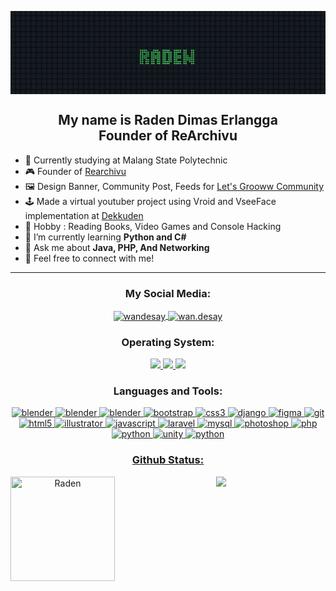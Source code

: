 <svg fill="none" viewBox="0 0 837 221" width="837" xmlns="http://www.w3.org/2000/svg"><foreignObject width="837px" height="100%"><style xmlns="http://www.w3.org/1999/xhtml">
              .container {
                width: 837px;
                height: 221px;
                position: relative;
              }
              .bg {
                position: absolute;
                top: 0;
                left: 0;
                display: flex;
                flex-direction: column;
                gap: 3px;
                background: #0d1117;
              }
              .bg .line {
                display: flex;
                gap: 3px;
              }
              .bg span {
                width: 11px;
                height: 11px;
                background: #161b22;
                border-radius: 2px;
              }
              .char-container {
                display: flex;
                flex-direction: column;
                gap: 3px;
              }
              .char-container .line {
                display: flex;
                gap: 3px;
              }
              .char-container .line .box {
                width: 11px;
                height: 11px;
                border-radius: 2px;
              }
              .char-container .line .box.active {
                background: #3aad52;
              }
              .content {
                width: 100%;
                height: 100%;
                position: relative;
                display: flex;
                justify-content: center;
                align-items: center;
                z-index: 1;
              }
              .content .blank {
                width: 11px;
              }
              .content .slide {
                width: 100%;
                height: 100%;
                position: fixed;
                top: 0;
                left: 0;
                display: flex;
                justify-content: center;
                align-items: center;
                gap: 3px;
              }
              .content .slide.slide-1 {
                animation: anim-slide-1 8s infinite;
              }
              @keyframes anim-slide-1 {
                0%, 40%, 100% {
                  transform: scale(0.2) translateY(40px);
                }
                4%, 16% {
                  transform: scale(1) translateY(0);
                }
                16% {
                  opacity: 1;
                }
                20%, 100% {
                  opacity: 0;
                }
              }
              .content .slide.slide-2 {
                opacity: 0;
                animation: anim-slide-2 8s infinite;
              }
              @keyframes anim-slide-2 {
                0%, 20%, 100% {
                  transform: scale(0.2) translateY(40px);
                  opacity: 0;
                }
                24%, 36% {
                  transform: scale(1) translateY(0);
                }
                36% {
                  opacity: 1;
                }
                40%, 100% {
                  opacity: 0;
                }
                60% {
                  transform: scale(0.2) translateY(40px);
                }
              }
              .content .slide.slide-3 {
                opacity: 0;
                animation: anim-slide-3 8s infinite;
              }
              @keyframes anim-slide-3 {
                0%, 40%, 72%, 100% {
                  opacity: 0;
                }
                44%, 68% {
                  opacity: 1;
                }
              }
              .content .slide.slide-4 {
                opacity: 0;
                animation: anim-slide-4 8s infinite;
              }
              @keyframes anim-slide-4 {
                0%, 72%, 92%, 100% {
                  opacity: 0;
                }
                76%, 88% {
                  opacity: 1;
                }
              }
              </style><div xmlns="http://www.w3.org/1999/xhtml" class="container"><div class="bg"><div class="line"><span></span><span></span><span></span><span></span><span></span><span></span><span></span><span></span><span></span><span></span><span></span><span></span><span></span><span></span><span></span><span></span><span></span><span></span><span></span><span></span><span></span><span></span><span></span><span></span><span></span><span></span><span></span><span></span><span></span><span></span><span></span><span></span><span></span><span></span><span></span><span></span><span></span><span></span><span></span><span></span><span></span><span></span><span></span><span></span><span></span><span></span><span></span><span></span><span></span><span></span><span></span><span></span><span></span><span></span><span></span><span></span><span></span><span></span><span></span><span></span></div><div class="line"><span></span><span></span><span></span><span></span><span></span><span></span><span></span><span></span><span></span><span></span><span></span><span></span><span></span><span></span><span></span><span></span><span></span><span></span><span></span><span></span><span></span><span></span><span></span><span></span><span></span><span></span><span></span><span></span><span></span><span></span><span></span><span></span><span></span><span></span><span></span><span></span><span></span><span></span><span></span><span></span><span></span><span></span><span></span><span></span><span></span><span></span><span></span><span></span><span></span><span></span><span></span><span></span><span></span><span></span><span></span><span></span><span></span><span></span><span></span><span></span></div><div class="line"><span></span><span></span><span></span><span></span><span></span><span></span><span></span><span></span><span></span><span></span><span></span><span></span><span></span><span></span><span></span><span></span><span></span><span></span><span></span><span></span><span></span><span></span><span></span><span></span><span></span><span></span><span></span><span></span><span></span><span></span><span></span><span></span><span></span><span></span><span></span><span></span><span></span><span></span><span></span><span></span><span></span><span></span><span></span><span></span><span></span><span></span><span></span><span></span><span></span><span></span><span></span><span></span><span></span><span></span><span></span><span></span><span></span><span></span><span></span><span></span></div><div class="line"><span></span><span></span><span></span><span></span><span></span><span></span><span></span><span></span><span></span><span></span><span></span><span></span><span></span><span></span><span></span><span></span><span></span><span></span><span></span><span></span><span></span><span></span><span></span><span></span><span></span><span></span><span></span><span></span><span></span><span></span><span></span><span></span><span></span><span></span><span></span><span></span><span></span><span></span><span></span><span></span><span></span><span></span><span></span><span></span><span></span><span></span><span></span><span></span><span></span><span></span><span></span><span></span><span></span><span></span><span></span><span></span><span></span><span></span><span></span><span></span></div><div class="line"><span></span><span></span><span></span><span></span><span></span><span></span><span></span><span></span><span></span><span></span><span></span><span></span><span></span><span></span><span></span><span></span><span></span><span></span><span></span><span></span><span></span><span></span><span></span><span></span><span></span><span></span><span></span><span></span><span></span><span></span><span></span><span></span><span></span><span></span><span></span><span></span><span></span><span></span><span></span><span></span><span></span><span></span><span></span><span></span><span></span><span></span><span></span><span></span><span></span><span></span><span></span><span></span><span></span><span></span><span></span><span></span><span></span><span></span><span></span><span></span></div><div class="line"><span></span><span></span><span></span><span></span><span></span><span></span><span></span><span></span><span></span><span></span><span></span><span></span><span></span><span></span><span></span><span></span><span></span><span></span><span></span><span></span><span></span><span></span><span></span><span></span><span></span><span></span><span></span><span></span><span></span><span></span><span></span><span></span><span></span><span></span><span></span><span></span><span></span><span></span><span></span><span></span><span></span><span></span><span></span><span></span><span></span><span></span><span></span><span></span><span></span><span></span><span></span><span></span><span></span><span></span><span></span><span></span><span></span><span></span><span></span><span></span></div><div class="line"><span></span><span></span><span></span><span></span><span></span><span></span><span></span><span></span><span></span><span></span><span></span><span></span><span></span><span></span><span></span><span></span><span></span><span></span><span></span><span></span><span></span><span></span><span></span><span></span><span></span><span></span><span></span><span></span><span></span><span></span><span></span><span></span><span></span><span></span><span></span><span></span><span></span><span></span><span></span><span></span><span></span><span></span><span></span><span></span><span></span><span></span><span></span><span></span><span></span><span></span><span></span><span></span><span></span><span></span><span></span><span></span><span></span><span></span><span></span><span></span></div><div class="line"><span></span><span></span><span></span><span></span><span></span><span></span><span></span><span></span><span></span><span></span><span></span><span></span><span></span><span></span><span></span><span></span><span></span><span></span><span></span><span></span><span></span><span></span><span></span><span></span><span></span><span></span><span></span><span></span><span></span><span></span><span></span><span></span><span></span><span></span><span></span><span></span><span></span><span></span><span></span><span></span><span></span><span></span><span></span><span></span><span></span><span></span><span></span><span></span><span></span><span></span><span></span><span></span><span></span><span></span><span></span><span></span><span></span><span></span><span></span><span></span></div><div class="line"><span></span><span></span><span></span><span></span><span></span><span></span><span></span><span></span><span></span><span></span><span></span><span></span><span></span><span></span><span></span><span></span><span></span><span></span><span></span><span></span><span></span><span></span><span></span><span></span><span></span><span></span><span></span><span></span><span></span><span></span><span></span><span></span><span></span><span></span><span></span><span></span><span></span><span></span><span></span><span></span><span></span><span></span><span></span><span></span><span></span><span></span><span></span><span></span><span></span><span></span><span></span><span></span><span></span><span></span><span></span><span></span><span></span><span></span><span></span><span></span></div><div class="line"><span></span><span></span><span></span><span></span><span></span><span></span><span></span><span></span><span></span><span></span><span></span><span></span><span></span><span></span><span></span><span></span><span></span><span></span><span></span><span></span><span></span><span></span><span></span><span></span><span></span><span></span><span></span><span></span><span></span><span></span><span></span><span></span><span></span><span></span><span></span><span></span><span></span><span></span><span></span><span></span><span></span><span></span><span></span><span></span><span></span><span></span><span></span><span></span><span></span><span></span><span></span><span></span><span></span><span></span><span></span><span></span><span></span><span></span><span></span><span></span></div><div class="line"><span></span><span></span><span></span><span></span><span></span><span></span><span></span><span></span><span></span><span></span><span></span><span></span><span></span><span></span><span></span><span></span><span></span><span></span><span></span><span></span><span></span><span></span><span></span><span></span><span></span><span></span><span></span><span></span><span></span><span></span><span></span><span></span><span></span><span></span><span></span><span></span><span></span><span></span><span></span><span></span><span></span><span></span><span></span><span></span><span></span><span></span><span></span><span></span><span></span><span></span><span></span><span></span><span></span><span></span><span></span><span></span><span></span><span></span><span></span><span></span></div><div class="line"><span></span><span></span><span></span><span></span><span></span><span></span><span></span><span></span><span></span><span></span><span></span><span></span><span></span><span></span><span></span><span></span><span></span><span></span><span></span><span></span><span></span><span></span><span></span><span></span><span></span><span></span><span></span><span></span><span></span><span></span><span></span><span></span><span></span><span></span><span></span><span></span><span></span><span></span><span></span><span></span><span></span><span></span><span></span><span></span><span></span><span></span><span></span><span></span><span></span><span></span><span></span><span></span><span></span><span></span><span></span><span></span><span></span><span></span><span></span><span></span></div><div class="line"><span></span><span></span><span></span><span></span><span></span><span></span><span></span><span></span><span></span><span></span><span></span><span></span><span></span><span></span><span></span><span></span><span></span><span></span><span></span><span></span><span></span><span></span><span></span><span></span><span></span><span></span><span></span><span></span><span></span><span></span><span></span><span></span><span></span><span></span><span></span><span></span><span></span><span></span><span></span><span></span><span></span><span></span><span></span><span></span><span></span><span></span><span></span><span></span><span></span><span></span><span></span><span></span><span></span><span></span><span></span><span></span><span></span><span></span><span></span><span></span></div><div class="line"><span></span><span></span><span></span><span></span><span></span><span></span><span></span><span></span><span></span><span></span><span></span><span></span><span></span><span></span><span></span><span></span><span></span><span></span><span></span><span></span><span></span><span></span><span></span><span></span><span></span><span></span><span></span><span></span><span></span><span></span><span></span><span></span><span></span><span></span><span></span><span></span><span></span><span></span><span></span><span></span><span></span><span></span><span></span><span></span><span></span><span></span><span></span><span></span><span></span><span></span><span></span><span></span><span></span><span></span><span></span><span></span><span></span><span></span><span></span><span></span></div><div class="line"><span></span><span></span><span></span><span></span><span></span><span></span><span></span><span></span><span></span><span></span><span></span><span></span><span></span><span></span><span></span><span></span><span></span><span></span><span></span><span></span><span></span><span></span><span></span><span></span><span></span><span></span><span></span><span></span><span></span><span></span><span></span><span></span><span></span><span></span><span></span><span></span><span></span><span></span><span></span><span></span><span></span><span></span><span></span><span></span><span></span><span></span><span></span><span></span><span></span><span></span><span></span><span></span><span></span><span></span><span></span><span></span><span></span><span></span><span></span><span></span></div><div class="line"><span></span><span></span><span></span><span></span><span></span><span></span><span></span><span></span><span></span><span></span><span></span><span></span><span></span><span></span><span></span><span></span><span></span><span></span><span></span><span></span><span></span><span></span><span></span><span></span><span></span><span></span><span></span><span></span><span></span><span></span><span></span><span></span><span></span><span></span><span></span><span></span><span></span><span></span><span></span><span></span><span></span><span></span><span></span><span></span><span></span><span></span><span></span><span></span><span></span><span></span><span></span><span></span><span></span><span></span><span></span><span></span><span></span><span></span><span></span><span></span></div></div><div class="content"><div class="slide slide-1"><div class="char-container"><div class="line"><span class="box active"></span><span class="box active"></span><span class="box active"></span><span class="box active"></span><span class="box"></span><span class="box"></span></div><div class="line"><span class="box active"></span><span class="box active"></span><span class="box active"></span><span class="box active"></span><span class="box active"></span><span class="box"></span></div><div class="line"><span class="box active"></span><span class="box active"></span><span class="box"></span><span class="box active"></span><span class="box active"></span><span class="box"></span></div><div class="line"><span class="box active"></span><span class="box active"></span><span class="box active"></span><span class="box active"></span><span class="box active"></span><span class="box"></span></div><div class="line"><span class="box active"></span><span class="box active"></span><span class="box active"></span><span class="box active"></span><span class="box"></span><span class="box"></span></div><div class="line"><span class="box active"></span><span class="box active"></span><span class="box"></span><span class="box active"></span><span class="box active"></span><span class="box"></span></div><div class="line"><span class="box active"></span><span class="box active"></span><span class="box"></span><span class="box active"></span><span class="box active"></span><span class="box"></span></div><div class="line"><span class="box active"></span><span class="box active"></span><span class="box"></span><span class="box active"></span><span class="box active"></span><span class="box"></span></div></div><div class="char-container"><div class="line"><span class="box"></span><span class="box active"></span><span class="box active"></span><span class="box active"></span><span class="box"></span><span class="box"></span></div><div class="line"><span class="box active"></span><span class="box active"></span><span class="box active"></span><span class="box active"></span><span class="box active"></span><span class="box"></span></div><div class="line"><span class="box active"></span><span class="box active"></span><span class="box"></span><span class="box active"></span><span class="box active"></span><span class="box"></span></div><div class="line"><span class="box active"></span><span class="box active"></span><span class="box active"></span><span class="box active"></span><span class="box active"></span><span class="box"></span></div><div class="line"><span class="box active"></span><span class="box active"></span><span class="box active"></span><span class="box active"></span><span class="box active"></span><span class="box"></span></div><div class="line"><span class="box active"></span><span class="box active"></span><span class="box"></span><span class="box active"></span><span class="box active"></span><span class="box"></span></div><div class="line"><span class="box active"></span><span class="box active"></span><span class="box"></span><span class="box active"></span><span class="box active"></span><span class="box"></span></div><div class="line"><span class="box active"></span><span class="box active"></span><span class="box"></span><span class="box active"></span><span class="box active"></span><span class="box"></span></div></div><div class="char-container"><div class="line"><span class="box active"></span><span class="box active"></span><span class="box active"></span><span class="box active"></span><span class="box"></span><span class="box"></span></div><div class="line"><span class="box active"></span><span class="box active"></span><span class="box active"></span><span class="box active"></span><span class="box active"></span><span class="box"></span></div><div class="line"><span class="box active"></span><span class="box active"></span><span class="box"></span><span class="box active"></span><span class="box active"></span><span class="box"></span></div><div class="line"><span class="box active"></span><span class="box active"></span><span class="box"></span><span class="box active"></span><span class="box active"></span><span class="box"></span></div><div class="line"><span class="box active"></span><span class="box active"></span><span class="box"></span><span class="box active"></span><span class="box active"></span><span class="box"></span></div><div class="line"><span class="box active"></span><span class="box active"></span><span class="box"></span><span class="box active"></span><span class="box active"></span><span class="box"></span></div><div class="line"><span class="box active"></span><span class="box active"></span><span class="box active"></span><span class="box active"></span><span class="box active"></span><span class="box"></span></div><div class="line"><span class="box active"></span><span class="box active"></span><span class="box active"></span><span class="box active"></span><span class="box"></span><span class="box"></span></div></div><div class="char-container"><div class="line"><span class="box active"></span><span class="box active"></span><span class="box active"></span><span class="box active"></span><span class="box"></span></div><div class="line"><span class="box active"></span><span class="box active"></span><span class="box active"></span><span class="box active"></span><span class="box"></span></div><div class="line"><span class="box active"></span><span class="box active"></span><span class="box"></span><span class="box"></span><span class="box"></span></div><div class="line"><span class="box active"></span><span class="box active"></span><span class="box active"></span><span class="box active"></span><span class="box"></span></div><div class="line"><span class="box active"></span><span class="box active"></span><span class="box active"></span><span class="box active"></span><span class="box"></span></div><div class="line"><span class="box active"></span><span class="box active"></span><span class="box"></span><span class="box"></span><span class="box"></span></div><div class="line"><span class="box active"></span><span class="box active"></span><span class="box active"></span><span class="box active"></span><span class="box"></span></div><div class="line"><span class="box active"></span><span class="box active"></span><span class="box active"></span><span class="box active"></span><span class="box"></span></div></div><div class="char-container"><div class="line"><span class="box active"></span><span class="box active"></span><span class="box"></span><span class="box"></span><span class="box active"></span><span class="box active"></span><span class="box"></span></div><div class="line"><span class="box active"></span><span class="box active"></span><span class="box"></span><span class="box"></span><span class="box active"></span><span class="box active"></span><span class="box"></span></div><div class="line"><span class="box active"></span><span class="box active"></span><span class="box"></span><span class="box"></span><span class="box active"></span><span class="box active"></span><span class="box"></span></div><div class="line"><span class="box active"></span><span class="box active"></span><span class="box active"></span><span class="box"></span><span class="box active"></span><span class="box active"></span><span class="box"></span></div><div class="line"><span class="box active"></span><span class="box active"></span><span class="box active"></span><span class="box active"></span><span class="box active"></span><span class="box active"></span><span class="box"></span></div><div class="line"><span class="box active"></span><span class="box active"></span><span class="box active"></span><span class="box active"></span><span class="box active"></span><span class="box active"></span><span class="box"></span></div><div class="line"><span class="box active"></span><span class="box active"></span><span class="box"></span><span class="box active"></span><span class="box active"></span><span class="box active"></span><span class="box"></span></div><div class="line"><span class="box active"></span><span class="box active"></span><span class="box"></span><span class="box"></span><span class="box active"></span><span class="box active"></span><span class="box"></span></div></div></div><div class="slide slide-2"><div class="blank"></div><div class="char-container"><div class="line"><span class="box"></span><span class="box active"></span><span class="box active"></span><span class="box active"></span><span class="box active"></span><span class="box"></span><span class="box"></span></div><div class="line"><span class="box active"></span><span class="box active"></span><span class="box active"></span><span class="box active"></span><span class="box active"></span><span class="box active"></span><span class="box"></span></div><div class="line"><span class="box active"></span><span class="box active"></span><span class="box"></span><span class="box"></span><span class="box active"></span><span class="box active"></span><span class="box"></span></div><div class="line"><span class="box active"></span><span class="box active"></span><span class="box"></span><span class="box"></span><span class="box"></span><span class="box"></span><span class="box"></span></div><div class="line"><span class="box active"></span><span class="box active"></span><span class="box"></span><span class="box active"></span><span class="box active"></span><span class="box active"></span><span class="box"></span></div><div class="line"><span class="box active"></span><span class="box active"></span><span class="box"></span><span class="box"></span><span class="box active"></span><span class="box active"></span><span class="box"></span></div><div class="line"><span class="box active"></span><span class="box active"></span><span class="box active"></span><span class="box active"></span><span class="box active"></span><span class="box active"></span><span class="box"></span></div><div class="line"><span class="box"></span><span class="box active"></span><span class="box active"></span><span class="box active"></span><span class="box active"></span><span class="box"></span><span class="box"></span></div></div><div class="char-container"><div class="line"><span class="box active"></span><span class="box active"></span><span class="box"></span></div><div class="line"><span class="box active"></span><span class="box active"></span><span class="box"></span></div><div class="line"><span class="box active"></span><span class="box active"></span><span class="box"></span></div><div class="line"><span class="box active"></span><span class="box active"></span><span class="box"></span></div><div class="line"><span class="box active"></span><span class="box active"></span><span class="box"></span></div><div class="line"><span class="box active"></span><span class="box active"></span><span class="box"></span></div><div class="line"><span class="box active"></span><span class="box active"></span><span class="box"></span></div><div class="line"><span class="box active"></span><span class="box active"></span><span class="box"></span></div></div><div class="char-container"><div class="line"><span class="box active"></span><span class="box active"></span><span class="box active"></span><span class="box active"></span><span class="box"></span></div><div class="line"><span class="box active"></span><span class="box active"></span><span class="box active"></span><span class="box active"></span><span class="box"></span></div><div class="line"><span class="box"></span><span class="box active"></span><span class="box active"></span><span class="box"></span><span class="box"></span></div><div class="line"><span class="box"></span><span class="box active"></span><span class="box active"></span><span class="box"></span><span class="box"></span></div><div class="line"><span class="box"></span><span class="box active"></span><span class="box active"></span><span class="box"></span><span class="box"></span></div><div class="line"><span class="box"></span><span class="box active"></span><span class="box active"></span><span class="box"></span><span class="box"></span></div><div class="line"><span class="box"></span><span class="box active"></span><span class="box active"></span><span class="box"></span><span class="box"></span></div><div class="line"><span class="box"></span><span class="box active"></span><span class="box active"></span><span class="box"></span><span class="box"></span></div></div><div class="char-container"><div class="line"><span class="box active"></span><span class="box active"></span><span class="box"></span><span class="box active"></span><span class="box active"></span><span class="box"></span></div><div class="line"><span class="box active"></span><span class="box active"></span><span class="box"></span><span class="box active"></span><span class="box active"></span><span class="box"></span></div><div class="line"><span class="box active"></span><span class="box active"></span><span class="box"></span><span class="box active"></span><span class="box active"></span><span class="box"></span></div><div class="line"><span class="box active"></span><span class="box active"></span><span class="box active"></span><span class="box active"></span><span class="box active"></span><span class="box"></span></div><div class="line"><span class="box active"></span><span class="box active"></span><span class="box active"></span><span class="box active"></span><span class="box active"></span><span class="box"></span></div><div class="line"><span class="box active"></span><span class="box active"></span><span class="box"></span><span class="box active"></span><span class="box active"></span><span class="box"></span></div><div class="line"><span class="box active"></span><span class="box active"></span><span class="box"></span><span class="box active"></span><span class="box active"></span><span class="box"></span></div><div class="line"><span class="box active"></span><span class="box active"></span><span class="box"></span><span class="box active"></span><span class="box active"></span><span class="box"></span></div></div><div class="char-container"><div class="line"><span class="box active"></span><span class="box active"></span><span class="box"></span><span class="box active"></span><span class="box active"></span><span class="box"></span></div><div class="line"><span class="box active"></span><span class="box active"></span><span class="box"></span><span class="box active"></span><span class="box active"></span><span class="box"></span></div><div class="line"><span class="box active"></span><span class="box active"></span><span class="box"></span><span class="box active"></span><span class="box active"></span><span class="box"></span></div><div class="line"><span class="box active"></span><span class="box active"></span><span class="box"></span><span class="box active"></span><span class="box active"></span><span class="box"></span></div><div class="line"><span class="box active"></span><span class="box active"></span><span class="box"></span><span class="box active"></span><span class="box active"></span><span class="box"></span></div><div class="line"><span class="box active"></span><span class="box active"></span><span class="box"></span><span class="box active"></span><span class="box active"></span><span class="box"></span></div><div class="line"><span class="box active"></span><span class="box active"></span><span class="box active"></span><span class="box active"></span><span class="box active"></span><span class="box"></span></div><div class="line"><span class="box active"></span><span class="box active"></span><span class="box active"></span><span class="box active"></span><span class="box active"></span><span class="box"></span></div></div><div class="char-container"><div class="line"><span class="box active"></span><span class="box active"></span><span class="box active"></span><span class="box active"></span><span class="box"></span><span class="box"></span></div><div class="line"><span class="box active"></span><span class="box active"></span><span class="box active"></span><span class="box active"></span><span class="box active"></span><span class="box"></span></div><div class="line"><span class="box active"></span><span class="box active"></span><span class="box"></span><span class="box active"></span><span class="box active"></span><span class="box"></span></div><div class="line"><span class="box active"></span><span class="box active"></span><span class="box active"></span><span class="box active"></span><span class="box active"></span><span class="box"></span></div><div class="line"><span class="box active"></span><span class="box active"></span><span class="box active"></span><span class="box active"></span><span class="box active"></span><span class="box"></span></div><div class="line"><span class="box active"></span><span class="box active"></span><span class="box"></span><span class="box active"></span><span class="box active"></span><span class="box"></span></div><div class="line"><span class="box active"></span><span class="box active"></span><span class="box active"></span><span class="box active"></span><span class="box active"></span><span class="box"></span></div><div class="line"><span class="box active"></span><span class="box active"></span><span class="box active"></span><span class="box active"></span><span class="box"></span><span class="box"></span></div></div></div><div class="slide slide-3"><style>
				.clip-container {
					width: 445px;
					height: 221px;
					display: flex;
					gap: 3px;
				}
				.clip-container .cat-wrapper {
					width: 221px;
					height: 221px;
					display: flex;
				}
        .clip-container .cat-wrapper .move {
					display: flex;
					flex-direction: column;
					gap: 3px;
				}
				.clip-container .cat-wrapper .move .line {
					display: flex;
					gap: 3px;
				}
				.clip-container .cat-wrapper .move .line span {
					width: 11px;
					height: 11px;
					border-radius: 2px;
				}
				.clip-container .cat-wrapper .move .line span:hover {
					opacity: 0.2;
				}
				.move-1, .move-2, .move-3, .move-4, .move-5 {
					width: 0;
				}
				.cat-1 .move-1 {
					animation: move-1 0.6s infinite;
				}
				.cat-2 .move-1 {
					animation: move-2 0.6s infinite;
				}
				.cat-1 .move-2 {
					animation: move-2 0.6s infinite;
				}
				.cat-2 .move-2 {
					animation: move-3 0.6s infinite;
				}
				.cat-1 .move-3 {
					animation: move-3 0.6s infinite;
				}
				.cat-2 .move-3 {
					animation: move-4 0.6s infinite;
				}
				.cat-1 .move-4 {
					animation: move-4 0.6s infinite;
				}
				.cat-2 .move-4 {
					animation: move-5 0.6s infinite;
				}
				.cat-1 .move-5 {
					animation: move-5 0.6s infinite;
				}
				.cat-2 .move-5 {
					animation: move-1 0.6s infinite;
				}
				@keyframes move-1 {
					0%, 20% {
						width: 480px;
					}
					20.01%, 100% {
						width: 0;
					}
				}
				@keyframes move-2 {
					0%, 20%, 40.01%, 100% {
						width: 0;
					}
					20.01%, 40% {
						width: 480px;
					}
				}
				@keyframes move-3 {
					0%, 40%, 60.01%, 100% {
						width: 0;
					}
					40.01%, 60% {
						width: 480px;
					}
				}
				@keyframes move-4 {
					0%, 60%, 80.01%, 100% {
						width: 0;
					}
					60.01%, 80% {
						width: 480px;
					}
				}
				@keyframes move-5 {
					0%, 80% {
						width: 0;
					}
					80.01%, 100% {
						width: 480px;
					}
				}
				.move-1 .line-3 span:nth-child(6),
				.move-1 .line-3 span:nth-child(10), 
				.move-1 .line-4 span:nth-child(5),
				.move-1 .line-4 span:nth-child(6),
				.move-1 .line-4 span:nth-child(7),
				.move-1 .line-4 span:nth-child(8),
				.move-1 .line-4 span:nth-child(9),
				.move-1 .line-4 span:nth-child(10),
				.move-1 .line-4 span:nth-child(11),
				.move-1 .line-5 span:nth-child(4),
				.move-1 .line-5 span:nth-child(5),
				.move-1 .line-5 span:nth-child(6),
				.move-1 .line-5 span:nth-child(7),
				.move-1 .line-5 span:nth-child(8),
				.move-1 .line-5 span:nth-child(9),
				.move-1 .line-5 span:nth-child(10),
				.move-1 .line-5 span:nth-child(11),
				.move-1 .line-5 span:nth-child(12),
				.move-1 .line-5 span:nth-child(14),
				.move-1 .line-6 span:nth-child(1),
				.move-1 .line-6 span:nth-child(3),
				.move-1 .line-6 span:nth-child(4),
				.move-1 .line-6 span:nth-child(11),
				.move-1 .line-6 span:nth-child(12),
				.move-1 .line-6 span:nth-child(13),
				.move-1 .line-7 span:nth-child(2),
				.move-1 .line-7 span:nth-child(3),
				.move-1 .line-7 span:nth-child(12),
				.move-1 .line-8 span:nth-child(3),
				.move-1 .line-8 span:nth-child(12),
				.move-1 .line-8 span:nth-child(13),
				.move-1 .line-9 span:nth-child(2),
				.move-1 .line-9 span:nth-child(3),
				.move-1 .line-9 span:nth-child(4),
				.move-1 .line-9 span:nth-child(11),
				.move-1 .line-9 span:nth-child(12),
				.move-1 .line-9 span:nth-child(14),
				.move-1 .line-10 span:nth-child(1),
				.move-1 .line-10 span:nth-child(5),
				.move-1 .line-10 span:nth-child(6),
				.move-1 .line-10 span:nth-child(7),
				.move-1 .line-10 span:nth-child(8),
				.move-1 .line-10 span:nth-child(9),
				.move-1 .line-10 span:nth-child(10),
				.move-1 .line-10 span:nth-child(11),
				.move-1 .line-11 span:nth-child(5),
				.move-1 .line-11 span:nth-child(6),
				.move-1 .line-11 span:nth-child(7),
				.move-1 .line-11 span:nth-child(8),
				.move-1 .line-11 span:nth-child(9),
				.move-1 .line-11 span:nth-child(10),
				.move-1 .line-11 span:nth-child(11),
				.move-1 .line-11 span:nth-child(12),
				.move-1 .line-12 span:nth-child(5),
				.move-1 .line-12 span:nth-child(7),
				.move-1 .line-12 span:nth-child(8),
				.move-1 .line-12 span:nth-child(9),
				.move-1 .line-12 span:nth-child(10),
				.move-1 .line-12 span:nth-child(11),
				.move-1 .line-12 span:nth-child(12),
				.move-1 .line-13 span:nth-child(7),
				.move-1 .line-13 span:nth-child(8),
				.move-1 .line-13 span:nth-child(9),
				.move-1 .line-13 span:nth-child(10),
				.move-1 .line-13 span:nth-child(11),
				.move-1 .line-13 span:nth-child(12),
				.move-1 .line-14 span:nth-child(7),
				.move-1 .line-14 span:nth-child(9),	
				.move-1 .line-14 span:nth-child(11),
				.move-2 .line-3 span:nth-child(6),
				.move-2 .line-3 span:nth-child(11),
				.move-2 .line-4 span:nth-child(6),
				.move-2 .line-4 span:nth-child(7),
				.move-2 .line-4 span:nth-child(8),
				.move-2 .line-4 span:nth-child(10),
				.move-2 .line-4 span:nth-child(11),
				.move-2 .line-4 span:nth-child(12),
				.move-2 .line-5 span:nth-child(5),
				.move-2 .line-5 span:nth-child(6),
				.move-2 .line-5 span:nth-child(7),
				.move-2 .line-5 span:nth-child(8),
				.move-2 .line-5 span:nth-child(9),
				.move-2 .line-5 span:nth-child(10),
				.move-2 .line-5 span:nth-child(11),
				.move-2 .line-5 span:nth-child(12),
				.move-2 .line-6 span:nth-child(5),
				.move-2 .line-6 span:nth-child(11),
				.move-2 .line-6 span:nth-child(12),
				.move-2 .line-6 span:nth-child(13),
				.move-2 .line-7 span:nth-child(2),
				.move-2 .line-7 span:nth-child(5),
				.move-2 .line-7 span:nth-child(12),
				.move-2 .line-7 span:nth-child(13),
				.move-2 .line-7 span:nth-child(15),
				.move-2 .line-8 span:nth-child(3),
				.move-2 .line-8 span:nth-child(4),
				.move-2 .line-8 span:nth-child(13),
				.move-2 .line-8 span:nth-child(14),
				.move-2 .line-9 span:nth-child(4),
				.move-2 .line-9 span:nth-child(5),
				.move-2 .line-9 span:nth-child(12),
				.move-2 .line-9 span:nth-child(13),
				.move-2 .line-10 span:nth-child(4),
				.move-2 .line-10 span:nth-child(5),
				.move-2 .line-10 span:nth-child(6),
				.move-2 .line-10 span:nth-child(7),
				.move-2 .line-10 span:nth-child(8),
				.move-2 .line-10 span:nth-child(9),
				.move-2 .line-10 span:nth-child(10),
				.move-2 .line-10 span:nth-child(11),
				.move-2 .line-10 span:nth-child(12),
				.move-2 .line-10 span:nth-child(13),
				.move-2 .line-10 span:nth-child(14),
				.move-2 .line-11 span:nth-child(3),
				.move-2 .line-11 span:nth-child(5),
				.move-2 .line-11 span:nth-child(6),
				.move-2 .line-11 span:nth-child(7),
				.move-2 .line-11 span:nth-child(8),
				.move-2 .line-11 span:nth-child(9),
				.move-2 .line-11 span:nth-child(10),
				.move-2 .line-11 span:nth-child(11),
				.move-2 .line-11 span:nth-child(12),
				.move-2 .line-11 span:nth-child(13),
				.move-2 .line-11 span:nth-child(15),
				.move-2 .line-12 span:nth-child(5),
				.move-2 .line-12 span:nth-child(6),
				.move-2 .line-12 span:nth-child(7),
				.move-2 .line-12 span:nth-child(8),
				.move-2 .line-12 span:nth-child(9),
				.move-2 .line-12 span:nth-child(10),
				.move-2 .line-12 span:nth-child(11),
				.move-2 .line-12 span:nth-child(12),
				.move-2 .line-12 span:nth-child(13),
				.move-2 .line-13 span:nth-child(6),
				.move-2 .line-13 span:nth-child(7),
				.move-2 .line-13 span:nth-child(8),
				.move-2 .line-13 span:nth-child(9),
				.move-2 .line-13 span:nth-child(10),
				.move-2 .line-13 span:nth-child(11),
				.move-2 .line-13 span:nth-child(13),
				.move-3 .line-1 span:nth-child(7),
				.move-3 .line-1 span:nth-child(11),
				.move-3 .line-2 span:nth-child(7),
				.move-3 .line-2 span:nth-child(8),
				.move-3 .line-2 span:nth-child(10),
				.move-3 .line-2 span:nth-child(11),
				.move-3 .line-2 span:nth-child(12),
				.move-3 .line-3 span:nth-child(6),
				.move-3 .line-3 span:nth-child(7),
				.move-3 .line-3 span:nth-child(8),
				.move-3 .line-3 span:nth-child(9),
				.move-3 .line-3 span:nth-child(10),
				.move-3 .line-3 span:nth-child(11),
				.move-3 .line-3 span:nth-child(12),
				.move-3 .line-4 span:nth-child(6),
				.move-3 .line-4 span:nth-child(7),
				.move-3 .line-4 span:nth-child(10),
				.move-3 .line-4 span:nth-child(11),
				.move-3 .line-4 span:nth-child(12),
				.move-3 .line-4 span:nth-child(13),
				.move-3 .line-5 span:nth-child(6),
				.move-3 .line-5 span:nth-child(12),
				.move-3 .line-5 span:nth-child(13),
				.move-3 .line-5 span:nth-child(15),
				.move-3 .line-6 span:nth-child(5),
				.move-3 .line-6 span:nth-child(6),
				.move-3 .line-6 span:nth-child(13),
				.move-3 .line-6 span:nth-child(14),
				.move-3 .line-7 span:nth-child(3),
				.move-3 .line-7 span:nth-child(5),
				.move-3 .line-7 span:nth-child(13),
				.move-3 .line-8 span:nth-child(4),
				.move-3 .line-8 span:nth-child(5),
				.move-3 .line-8 span:nth-child(12),
				.move-3 .line-8 span:nth-child(13),
				.move-3 .line-8 span:nth-child(14),
				.move-3 .line-9 span:nth-child(5),
				.move-3 .line-9 span:nth-child(6),
				.move-3 .line-9 span:nth-child(11),
				.move-3 .line-9 span:nth-child(12),
				.move-3 .line-9 span:nth-child(13),
				.move-3 .line-9 span:nth-child(15),
				.move-3 .line-10 span:nth-child(4),
				.move-3 .line-10 span:nth-child(8),
				.move-3 .line-10 span:nth-child(9),
				.move-3 .line-10 span:nth-child(10),
				.move-3 .line-10 span:nth-child(11),
				.move-3 .line-10 span:nth-child(12),
				.move-3 .line-11 span:nth-child(8),
				.move-3 .line-11 span:nth-child(9),
				.move-3 .line-11 span:nth-child(10),
				.move-3 .line-11 span:nth-child(11),
				.move-3 .line-11 span:nth-child(12),
				.move-3 .line-12 span:nth-child(9),
				.move-3 .line-12 span:nth-child(10),
				.move-3 .line-12 span:nth-child(11),
				.move-3 .line-12 span:nth-child(12),
				.move-3 .line-13 span:nth-child(9),
				.move-3 .line-13 span:nth-child(10),
				.move-3 .line-13 span:nth-child(11),
				.move-3 .line-13 span:nth-child(12),
				.move-3 .line-14 span:nth-child(10),
				.move-3 .line-14 span:nth-child(11),
				.move-4 .line-1 span:nth-child(7),
				.move-4 .line-1 span:nth-child(8),
				.move-4 .line-1 span:nth-child(11),
				.move-4 .line-1 span:nth-child(12),
				.move-4 .line-2 span:nth-child(6),
				.move-4 .line-2 span:nth-child(7),
				.move-4 .line-2 span:nth-child(8),
				.move-4 .line-2 span:nth-child(9),
				.move-4 .line-2 span:nth-child(10),
				.move-4 .line-2 span:nth-child(11),
				.move-4 .line-2 span:nth-child(12),
				.move-4 .line-3 span:nth-child(6),
				.move-4 .line-3 span:nth-child(7),
				.move-4 .line-3 span:nth-child(8),
				.move-4 .line-3 span:nth-child(9),
				.move-4 .line-3 span:nth-child(10),
				.move-4 .line-3 span:nth-child(11),
				.move-4 .line-3 span:nth-child(12),
				.move-4 .line-3 span:nth-child(13),
				.move-4 .line-4 span:nth-child(6),
				.move-4 .line-4 span:nth-child(12),
				.move-4 .line-4 span:nth-child(13),
				.move-4 .line-5 span:nth-child(3),
				.move-4 .line-5 span:nth-child(5),
				.move-4 .line-5 span:nth-child(13),
				.move-4 .line-5 span:nth-child(14),
				.move-4 .line-5 span:nth-child(16),
				.move-4 .line-6 span:nth-child(4),
				.move-4 .line-6 span:nth-child(5),
				.move-4 .line-6 span:nth-child(13),
				.move-4 .line-6 span:nth-child(14),
				.move-4 .line-6 span:nth-child(15),
				.move-4 .line-7 span:nth-child(5),
				.move-4 .line-7 span:nth-child(13),
				.move-4 .line-7 span:nth-child(14),
				.move-4 .line-8 span:nth-child(5),
				.move-4 .line-8 span:nth-child(6),
				.move-4 .line-8 span:nth-child(11),
				.move-4 .line-8 span:nth-child(12),
				.move-4 .line-8 span:nth-child(13),
				.move-4 .line-9 span:nth-child(4),
				.move-4 .line-9 span:nth-child(8),
				.move-4 .line-9 span:nth-child(9),
				.move-4 .line-9 span:nth-child(10),
				.move-4 .line-9 span:nth-child(11),
				.move-4 .line-9 span:nth-child(15),
				.move-4 .line-10 span:nth-child(8),
				.move-4 .line-10 span:nth-child(9),
				.move-4 .line-10 span:nth-child(10),
				.move-4 .line-10 span:nth-child(11),
				.move-4 .line-10 span:nth-child(12),
				.move-4 .line-11 span:nth-child(8),
				.move-4 .line-11 span:nth-child(9),
				.move-4 .line-11 span:nth-child(10),
				.move-4 .line-11 span:nth-child(11),
				.move-4 .line-11 span:nth-child(12),
				.move-4 .line-12 span:nth-child(9),
				.move-4 .line-12 span:nth-child(10),
				.move-4 .line-12 span:nth-child(11),
				.move-4 .line-12 span:nth-child(12),
				.move-4 .line-13 span:nth-child(10),
				.move-4 .line-13 span:nth-child(11),
				.move-5 .line-2 span:nth-child(6),
				.move-5 .line-2 span:nth-child(10),
				.move-5 .line-3 span:nth-child(5),
				.move-5 .line-3 span:nth-child(6),
				.move-5 .line-3 span:nth-child(7),
				.move-5 .line-3 span:nth-child(9),
				.move-5 .line-3 span:nth-child(10),
				.move-5 .line-3 span:nth-child(11),
				.move-5 .line-4 span:nth-child(5),
				.move-5 .line-4 span:nth-child(6),
				.move-5 .line-4 span:nth-child(7),
				.move-5 .line-4 span:nth-child(8),
				.move-5 .line-4 span:nth-child(9),
				.move-5 .line-4 span:nth-child(10),
				.move-5 .line-4 span:nth-child(11),
				.move-5 .line-5 span:nth-child(4),
				.move-5 .line-5 span:nth-child(5),
				.move-5 .line-5 span:nth-child(6),
				.move-5 .line-5 span:nth-child(9),
				.move-5 .line-5 span:nth-child(10),
				.move-5 .line-5 span:nth-child(11),
				.move-5 .line-5 span:nth-child(12),
				.move-5 .line-5 span:nth-child(14),
				.move-5 .line-6 span:nth-child(2),
				.move-5 .line-6 span:nth-child(4),
				.move-5 .line-6 span:nth-child(5),
				.move-5 .line-6 span:nth-child(11),
				.move-5 .line-6 span:nth-child(12),
				.move-5 .line-6 span:nth-child(13),
				.move-5 .line-7 span:nth-child(3),
				.move-5 .line-7 span:nth-child(4),
				.move-5 .line-7 span:nth-child(11),
				.move-5 .line-7 span:nth-child(12),
				.move-5 .line-8 span:nth-child(4),
				.move-5 .line-8 span:nth-child(11),
				.move-5 .line-8 span:nth-child(12),
				.move-5 .line-8 span:nth-child(13),
				.move-5 .line-9 span:nth-child(3),
				.move-5 .line-9 span:nth-child(5),
				.move-5 .line-9 span:nth-child(10),
				.move-5 .line-9 span:nth-child(11),
				.move-5 .line-9 span:nth-child(14),
				.move-5 .line-10 span:nth-child(2),
				.move-5 .line-10 span:nth-child(6),
				.move-5 .line-10 span:nth-child(7),
				.move-5 .line-10 span:nth-child(8),
				.move-5 .line-10 span:nth-child(9),
				.move-5 .line-10 span:nth-child(10),
				.move-5 .line-10 span:nth-child(11),
				.move-5 .line-11 span:nth-child(6),
				.move-5 .line-11 span:nth-child(7),
				.move-5 .line-11 span:nth-child(8),
				.move-5 .line-11 span:nth-child(9),
				.move-5 .line-11 span:nth-child(10),
				.move-5 .line-11 span:nth-child(11),
				.move-5 .line-11 span:nth-child(12),
				.move-5 .line-12 span:nth-child(6),
				.move-5 .line-12 span:nth-child(7),
				.move-5 .line-12 span:nth-child(8),
				.move-5 .line-12 span:nth-child(9),
				.move-5 .line-12 span:nth-child(10),
				.move-5 .line-12 span:nth-child(11),
				.move-5 .line-12 span:nth-child(12),
				.move-5 .line-13 span:nth-child(6),
				.move-5 .line-13 span:nth-child(8),
				.move-5 .line-13 span:nth-child(10),
				.move-5 .line-13 span:nth-child(12) {
					background: #00603c;
				}
				.move-1 .line-6 span:nth-child(5),
				.move-1 .line-6 span:nth-child(6),
				.move-1 .line-6 span:nth-child(7),
				.move-1 .line-6 span:nth-child(8),
				.move-1 .line-6 span:nth-child(9),
				.move-1 .line-6 span:nth-child(10),
				.move-1 .line-7 span:nth-child(4),
				.move-1 .line-7 span:nth-child(5),
				.move-1 .line-7 span:nth-child(7),
				.move-1 .line-7 span:nth-child(8),
				.move-1 .line-7 span:nth-child(10),
				.move-1 .line-7 span:nth-child(11),
				.move-1 .line-8 span:nth-child(4),
				.move-1 .line-8 span:nth-child(5),
				.move-1 .line-8 span:nth-child(6),
				.move-1 .line-8 span:nth-child(9),
				.move-1 .line-8 span:nth-child(10),
				.move-1 .line-8 span:nth-child(11),
				.move-1 .line-9 span:nth-child(5),
				.move-1 .line-9 span:nth-child(6),
				.move-1 .line-9 span:nth-child(7),
				.move-1 .line-9 span:nth-child(8),
				.move-1 .line-9 span:nth-child(9),
				.move-1 .line-9 span:nth-child(10),
				.move-2 .line-6 span:nth-child(6),
				.move-2 .line-6 span:nth-child(7),
				.move-2 .line-6 span:nth-child(8),
				.move-2 .line-6 span:nth-child(9),
				.move-2 .line-6 span:nth-child(10),
				.move-2 .line-7 span:nth-child(6),
				.move-2 .line-7 span:nth-child(8),
				.move-2 .line-7 span:nth-child(9),
				.move-2 .line-7 span:nth-child(11),
				.move-2 .line-8 span:nth-child(5),
				.move-2 .line-8 span:nth-child(6),
				.move-2 .line-8 span:nth-child(7),
				.move-2 .line-8 span:nth-child(10),
				.move-2 .line-8 span:nth-child(11),
				.move-2 .line-8 span:nth-child(12),
				.move-2 .line-9 span:nth-child(6),
				.move-2 .line-9 span:nth-child(7),
				.move-2 .line-9 span:nth-child(8),
				.move-2 .line-9 span:nth-child(9),
				.move-2 .line-9 span:nth-child(10),
				.move-2 .line-9 span:nth-child(11),
				.move-3 .line-4 span:nth-child(8),
				.move-3 .line-4 span:nth-child(9),
				.move-3 .line-5 span:nth-child(7),
				.move-3 .line-5 span:nth-child(8),
				.move-3 .line-5 span:nth-child(9),
				.move-3 .line-5 span:nth-child(10),
				.move-3 .line-5 span:nth-child(11),
				.move-3 .line-6 span:nth-child(8),
				.move-3 .line-6 span:nth-child(9),
				.move-3 .line-6 span:nth-child(11),
				.move-3 .line-6 span:nth-child(12),
				.move-3 .line-7 span:nth-child(6),
				.move-3 .line-7 span:nth-child(7),
				.move-3 .line-7 span:nth-child(10),
				.move-3 .line-7 span:nth-child(11),
				.move-3 .line-7 span:nth-child(12),
				.move-3 .line-8 span:nth-child(6),
				.move-3 .line-8 span:nth-child(7),
				.move-3 .line-8 span:nth-child(8),
				.move-3 .line-8 span:nth-child(9),
				.move-3 .line-8 span:nth-child(10),
				.move-3 .line-8 span:nth-child(11),
				.move-3 .line-9 span:nth-child(7),
				.move-3 .line-9 span:nth-child(8),
				.move-3 .line-9 span:nth-child(9),
				.move-3 .line-9 span:nth-child(10),
				.move-4 .line-4 span:nth-child(7),
				.move-4 .line-4 span:nth-child(8),
				.move-4 .line-4 span:nth-child(9),
				.move-4 .line-4 span:nth-child(10),
				.move-4 .line-4 span:nth-child(11),
				.move-4 .line-5 span:nth-child(6),
				.move-4 .line-5 span:nth-child(8),
				.move-4 .line-5 span:nth-child(9),
				.move-4 .line-5 span:nth-child(11),
				.move-4 .line-5 span:nth-child(12),
				.move-4 .line-6 span:nth-child(6),
				.move-4 .line-6 span:nth-child(7),
				.move-4 .line-6 span:nth-child(10),
				.move-4 .line-6 span:nth-child(11),
				.move-4 .line-6 span:nth-child(12),
				.move-4 .line-7 span:nth-child(6),
				.move-4 .line-7 span:nth-child(7),
				.move-4 .line-7 span:nth-child(8),
				.move-4 .line-7 span:nth-child(10),
				.move-4 .line-7 span:nth-child(11),
				.move-4 .line-7 span:nth-child(12),
				.move-4 .line-8 span:nth-child(7),
				.move-4 .line-8 span:nth-child(8),
				.move-4 .line-8 span:nth-child(9),
				.move-4 .line-8 span:nth-child(10),
				.move-5 .line-5 span:nth-child(7),
				.move-5 .line-5 span:nth-child(8),
				.move-5 .line-6 span:nth-child(6),
				.move-5 .line-6 span:nth-child(7),
				.move-5 .line-6 span:nth-child(8),
				.move-5 .line-6 span:nth-child(9),
				.move-5 .line-6 span:nth-child(10),
				.move-5 .line-7 span:nth-child(5),
				.move-5 .line-7 span:nth-child(7),
				.move-5 .line-7 span:nth-child(8),
				.move-5 .line-7 span:nth-child(10),
				.move-5 .line-8 span:nth-child(5),
				.move-5 .line-8 span:nth-child(6),
				.move-5 .line-8 span:nth-child(9),
				.move-5 .line-8 span:nth-child(10),
				.move-5 .line-9 span:nth-child(6),
				.move-5 .line-9 span:nth-child(7),
				.move-5 .line-9 span:nth-child(8),
				.move-5 .line-9 span:nth-child(9) {
					background: #3aad52;
				}
				.move-1 .line-7 span:nth-child(6),
				.move-1 .line-7 span:nth-child(9),
				.move-1 .line-8 span:nth-child(7),
				.move-1 .line-8 span:nth-child(8),
				.move-2 .line-7 span:nth-child(7),
				.move-2 .line-7 span:nth-child(10),
				.move-2 .line-8 span:nth-child(8),
				.move-2 .line-8 span:nth-child(9),
				.move-3 .line-6 span:nth-child(7),
				.move-3 .line-6 span:nth-child(10),
				.move-3 .line-7 span:nth-child(8),
				.move-3 .line-7 span:nth-child(9),
				.move-4 .line-5 span:nth-child(7),
				.move-4 .line-5 span:nth-child(10),
				.move-4 .line-6 span:nth-child(8),
				.move-4 .line-6 span:nth-child(9),
				.move-4 .line-7 span:nth-child(9),
				.move-5 .line-7 span:nth-child(6),
				.move-5 .line-7 span:nth-child(9),
				.move-5 .line-8 span:nth-child(7),
				.move-5 .line-8 span:nth-child(8) {
					background: #1b4332;
				}
        </style><div class="clip-container"><div class="cat-wrapper cat-1"><div class="move move-1"><div class="line line-1"><span></span><span></span><span></span><span></span><span></span><span></span><span></span><span></span><span></span><span></span><span></span><span></span><span></span><span></span><span></span><span></span></div><div class="line line-2"><span></span><span></span><span></span><span></span><span></span><span></span><span></span><span></span><span></span><span></span><span></span><span></span><span></span><span></span><span></span><span></span></div><div class="line line-3"><span></span><span></span><span></span><span></span><span></span><span></span><span></span><span></span><span></span><span></span><span></span><span></span><span></span><span></span><span></span><span></span></div><div class="line line-4"><span></span><span></span><span></span><span></span><span></span><span></span><span></span><span></span><span></span><span></span><span></span><span></span><span></span><span></span><span></span><span></span></div><div class="line line-5"><span></span><span></span><span></span><span></span><span></span><span></span><span></span><span></span><span></span><span></span><span></span><span></span><span></span><span></span><span></span><span></span></div><div class="line line-6"><span></span><span></span><span></span><span></span><span></span><span></span><span></span><span></span><span></span><span></span><span></span><span></span><span></span><span></span><span></span><span></span></div><div class="line line-7"><span></span><span></span><span></span><span></span><span></span><span></span><span></span><span></span><span></span><span></span><span></span><span></span><span></span><span></span><span></span><span></span></div><div class="line line-8"><span></span><span></span><span></span><span></span><span></span><span></span><span></span><span></span><span></span><span></span><span></span><span></span><span></span><span></span><span></span><span></span></div><div class="line line-9"><span></span><span></span><span></span><span></span><span></span><span></span><span></span><span></span><span></span><span></span><span></span><span></span><span></span><span></span><span></span><span></span></div><div class="line line-10"><span></span><span></span><span></span><span></span><span></span><span></span><span></span><span></span><span></span><span></span><span></span><span></span><span></span><span></span><span></span><span></span></div><div class="line line-11"><span></span><span></span><span></span><span></span><span></span><span></span><span></span><span></span><span></span><span></span><span></span><span></span><span></span><span></span><span></span><span></span></div><div class="line line-12"><span></span><span></span><span></span><span></span><span></span><span></span><span></span><span></span><span></span><span></span><span></span><span></span><span></span><span></span><span></span><span></span></div><div class="line line-13"><span></span><span></span><span></span><span></span><span></span><span></span><span></span><span></span><span></span><span></span><span></span><span></span><span></span><span></span><span></span><span></span></div><div class="line line-14"><span></span><span></span><span></span><span></span><span></span><span></span><span></span><span></span><span></span><span></span><span></span><span></span><span></span><span></span><span></span><span></span></div><div class="line line-15"><span></span><span></span><span></span><span></span><span></span><span></span><span></span><span></span><span></span><span></span><span></span><span></span><span></span><span></span><span></span><span></span></div><div class="line line-16"><span></span><span></span><span></span><span></span><span></span><span></span><span></span><span></span><span></span><span></span><span></span><span></span><span></span><span></span><span></span><span></span></div></div><div class="move move-2"><div class="line line-1"><span></span><span></span><span></span><span></span><span></span><span></span><span></span><span></span><span></span><span></span><span></span><span></span><span></span><span></span><span></span><span></span></div><div class="line line-2"><span></span><span></span><span></span><span></span><span></span><span></span><span></span><span></span><span></span><span></span><span></span><span></span><span></span><span></span><span></span><span></span></div><div class="line line-3"><span></span><span></span><span></span><span></span><span></span><span></span><span></span><span></span><span></span><span></span><span></span><span></span><span></span><span></span><span></span><span></span></div><div class="line line-4"><span></span><span></span><span></span><span></span><span></span><span></span><span></span><span></span><span></span><span></span><span></span><span></span><span></span><span></span><span></span><span></span></div><div class="line line-5"><span></span><span></span><span></span><span></span><span></span><span></span><span></span><span></span><span></span><span></span><span></span><span></span><span></span><span></span><span></span><span></span></div><div class="line line-6"><span></span><span></span><span></span><span></span><span></span><span></span><span></span><span></span><span></span><span></span><span></span><span></span><span></span><span></span><span></span><span></span></div><div class="line line-7"><span></span><span></span><span></span><span></span><span></span><span></span><span></span><span></span><span></span><span></span><span></span><span></span><span></span><span></span><span></span><span></span></div><div class="line line-8"><span></span><span></span><span></span><span></span><span></span><span></span><span></span><span></span><span></span><span></span><span></span><span></span><span></span><span></span><span></span><span></span></div><div class="line line-9"><span></span><span></span><span></span><span></span><span></span><span></span><span></span><span></span><span></span><span></span><span></span><span></span><span></span><span></span><span></span><span></span></div><div class="line line-10"><span></span><span></span><span></span><span></span><span></span><span></span><span></span><span></span><span></span><span></span><span></span><span></span><span></span><span></span><span></span><span></span></div><div class="line line-11"><span></span><span></span><span></span><span></span><span></span><span></span><span></span><span></span><span></span><span></span><span></span><span></span><span></span><span></span><span></span><span></span></div><div class="line line-12"><span></span><span></span><span></span><span></span><span></span><span></span><span></span><span></span><span></span><span></span><span></span><span></span><span></span><span></span><span></span><span></span></div><div class="line line-13"><span></span><span></span><span></span><span></span><span></span><span></span><span></span><span></span><span></span><span></span><span></span><span></span><span></span><span></span><span></span><span></span></div><div class="line line-14"><span></span><span></span><span></span><span></span><span></span><span></span><span></span><span></span><span></span><span></span><span></span><span></span><span></span><span></span><span></span><span></span></div><div class="line line-15"><span></span><span></span><span></span><span></span><span></span><span></span><span></span><span></span><span></span><span></span><span></span><span></span><span></span><span></span><span></span><span></span></div><div class="line line-16"><span></span><span></span><span></span><span></span><span></span><span></span><span></span><span></span><span></span><span></span><span></span><span></span><span></span><span></span><span></span><span></span></div></div><div class="move move-3"><div class="line line-1"><span></span><span></span><span></span><span></span><span></span><span></span><span></span><span></span><span></span><span></span><span></span><span></span><span></span><span></span><span></span><span></span></div><div class="line line-2"><span></span><span></span><span></span><span></span><span></span><span></span><span></span><span></span><span></span><span></span><span></span><span></span><span></span><span></span><span></span><span></span></div><div class="line line-3"><span></span><span></span><span></span><span></span><span></span><span></span><span></span><span></span><span></span><span></span><span></span><span></span><span></span><span></span><span></span><span></span></div><div class="line line-4"><span></span><span></span><span></span><span></span><span></span><span></span><span></span><span></span><span></span><span></span><span></span><span></span><span></span><span></span><span></span><span></span></div><div class="line line-5"><span></span><span></span><span></span><span></span><span></span><span></span><span></span><span></span><span></span><span></span><span></span><span></span><span></span><span></span><span></span><span></span></div><div class="line line-6"><span></span><span></span><span></span><span></span><span></span><span></span><span></span><span></span><span></span><span></span><span></span><span></span><span></span><span></span><span></span><span></span></div><div class="line line-7"><span></span><span></span><span></span><span></span><span></span><span></span><span></span><span></span><span></span><span></span><span></span><span></span><span></span><span></span><span></span><span></span></div><div class="line line-8"><span></span><span></span><span></span><span></span><span></span><span></span><span></span><span></span><span></span><span></span><span></span><span></span><span></span><span></span><span></span><span></span></div><div class="line line-9"><span></span><span></span><span></span><span></span><span></span><span></span><span></span><span></span><span></span><span></span><span></span><span></span><span></span><span></span><span></span><span></span></div><div class="line line-10"><span></span><span></span><span></span><span></span><span></span><span></span><span></span><span></span><span></span><span></span><span></span><span></span><span></span><span></span><span></span><span></span></div><div class="line line-11"><span></span><span></span><span></span><span></span><span></span><span></span><span></span><span></span><span></span><span></span><span></span><span></span><span></span><span></span><span></span><span></span></div><div class="line line-12"><span></span><span></span><span></span><span></span><span></span><span></span><span></span><span></span><span></span><span></span><span></span><span></span><span></span><span></span><span></span><span></span></div><div class="line line-13"><span></span><span></span><span></span><span></span><span></span><span></span><span></span><span></span><span></span><span></span><span></span><span></span><span></span><span></span><span></span><span></span></div><div class="line line-14"><span></span><span></span><span></span><span></span><span></span><span></span><span></span><span></span><span></span><span></span><span></span><span></span><span></span><span></span><span></span><span></span></div><div class="line line-15"><span></span><span></span><span></span><span></span><span></span><span></span><span></span><span></span><span></span><span></span><span></span><span></span><span></span><span></span><span></span><span></span></div><div class="line line-16"><span></span><span></span><span></span><span></span><span></span><span></span><span></span><span></span><span></span><span></span><span></span><span></span><span></span><span></span><span></span><span></span></div></div><div class="move move-4"><div class="line line-1"><span></span><span></span><span></span><span></span><span></span><span></span><span></span><span></span><span></span><span></span><span></span><span></span><span></span><span></span><span></span><span></span></div><div class="line line-2"><span></span><span></span><span></span><span></span><span></span><span></span><span></span><span></span><span></span><span></span><span></span><span></span><span></span><span></span><span></span><span></span></div><div class="line line-3"><span></span><span></span><span></span><span></span><span></span><span></span><span></span><span></span><span></span><span></span><span></span><span></span><span></span><span></span><span></span><span></span></div><div class="line line-4"><span></span><span></span><span></span><span></span><span></span><span></span><span></span><span></span><span></span><span></span><span></span><span></span><span></span><span></span><span></span><span></span></div><div class="line line-5"><span></span><span></span><span></span><span></span><span></span><span></span><span></span><span></span><span></span><span></span><span></span><span></span><span></span><span></span><span></span><span></span></div><div class="line line-6"><span></span><span></span><span></span><span></span><span></span><span></span><span></span><span></span><span></span><span></span><span></span><span></span><span></span><span></span><span></span><span></span></div><div class="line line-7"><span></span><span></span><span></span><span></span><span></span><span></span><span></span><span></span><span></span><span></span><span></span><span></span><span></span><span></span><span></span><span></span></div><div class="line line-8"><span></span><span></span><span></span><span></span><span></span><span></span><span></span><span></span><span></span><span></span><span></span><span></span><span></span><span></span><span></span><span></span></div><div class="line line-9"><span></span><span></span><span></span><span></span><span></span><span></span><span></span><span></span><span></span><span></span><span></span><span></span><span></span><span></span><span></span><span></span></div><div class="line line-10"><span></span><span></span><span></span><span></span><span></span><span></span><span></span><span></span><span></span><span></span><span></span><span></span><span></span><span></span><span></span><span></span></div><div class="line line-11"><span></span><span></span><span></span><span></span><span></span><span></span><span></span><span></span><span></span><span></span><span></span><span></span><span></span><span></span><span></span><span></span></div><div class="line line-12"><span></span><span></span><span></span><span></span><span></span><span></span><span></span><span></span><span></span><span></span><span></span><span></span><span></span><span></span><span></span><span></span></div><div class="line line-13"><span></span><span></span><span></span><span></span><span></span><span></span><span></span><span></span><span></span><span></span><span></span><span></span><span></span><span></span><span></span><span></span></div><div class="line line-14"><span></span><span></span><span></span><span></span><span></span><span></span><span></span><span></span><span></span><span></span><span></span><span></span><span></span><span></span><span></span><span></span></div><div class="line line-15"><span></span><span></span><span></span><span></span><span></span><span></span><span></span><span></span><span></span><span></span><span></span><span></span><span></span><span></span><span></span><span></span></div><div class="line line-16"><span></span><span></span><span></span><span></span><span></span><span></span><span></span><span></span><span></span><span></span><span></span><span></span><span></span><span></span><span></span><span></span></div></div><div class="move move-5"><div class="line line-1"><span></span><span></span><span></span><span></span><span></span><span></span><span></span><span></span><span></span><span></span><span></span><span></span><span></span><span></span><span></span><span></span></div><div class="line line-2"><span></span><span></span><span></span><span></span><span></span><span></span><span></span><span></span><span></span><span></span><span></span><span></span><span></span><span></span><span></span><span></span></div><div class="line line-3"><span></span><span></span><span></span><span></span><span></span><span></span><span></span><span></span><span></span><span></span><span></span><span></span><span></span><span></span><span></span><span></span></div><div class="line line-4"><span></span><span></span><span></span><span></span><span></span><span></span><span></span><span></span><span></span><span></span><span></span><span></span><span></span><span></span><span></span><span></span></div><div class="line line-5"><span></span><span></span><span></span><span></span><span></span><span></span><span></span><span></span><span></span><span></span><span></span><span></span><span></span><span></span><span></span><span></span></div><div class="line line-6"><span></span><span></span><span></span><span></span><span></span><span></span><span></span><span></span><span></span><span></span><span></span><span></span><span></span><span></span><span></span><span></span></div><div class="line line-7"><span></span><span></span><span></span><span></span><span></span><span></span><span></span><span></span><span></span><span></span><span></span><span></span><span></span><span></span><span></span><span></span></div><div class="line line-8"><span></span><span></span><span></span><span></span><span></span><span></span><span></span><span></span><span></span><span></span><span></span><span></span><span></span><span></span><span></span><span></span></div><div class="line line-9"><span></span><span></span><span></span><span></span><span></span><span></span><span></span><span></span><span></span><span></span><span></span><span></span><span></span><span></span><span></span><span></span></div><div class="line line-10"><span></span><span></span><span></span><span></span><span></span><span></span><span></span><span></span><span></span><span></span><span></span><span></span><span></span><span></span><span></span><span></span></div><div class="line line-11"><span></span><span></span><span></span><span></span><span></span><span></span><span></span><span></span><span></span><span></span><span></span><span></span><span></span><span></span><span></span><span></span></div><div class="line line-12"><span></span><span></span><span></span><span></span><span></span><span></span><span></span><span></span><span></span><span></span><span></span><span></span><span></span><span></span><span></span><span></span></div><div class="line line-13"><span></span><span></span><span></span><span></span><span></span><span></span><span></span><span></span><span></span><span></span><span></span><span></span><span></span><span></span><span></span><span></span></div><div class="line line-14"><span></span><span></span><span></span><span></span><span></span><span></span><span></span><span></span><span></span><span></span><span></span><span></span><span></span><span></span><span></span><span></span></div><div class="line line-15"><span></span><span></span><span></span><span></span><span></span><span></span><span></span><span></span><span></span><span></span><span></span><span></span><span></span><span></span><span></span><span></span></div><div class="line line-16"><span></span><span></span><span></span><span></span><span></span><span></span><span></span><span></span><span></span><span></span><span></span><span></span><span></span><span></span><span></span><span></span></div></div></div><div class="cat-wrapper cat-2"><div class="move move-1"><div class="line line-1"><span></span><span></span><span></span><span></span><span></span><span></span><span></span><span></span><span></span><span></span><span></span><span></span><span></span><span></span><span></span><span></span></div><div class="line line-2"><span></span><span></span><span></span><span></span><span></span><span></span><span></span><span></span><span></span><span></span><span></span><span></span><span></span><span></span><span></span><span></span></div><div class="line line-3"><span></span><span></span><span></span><span></span><span></span><span></span><span></span><span></span><span></span><span></span><span></span><span></span><span></span><span></span><span></span><span></span></div><div class="line line-4"><span></span><span></span><span></span><span></span><span></span><span></span><span></span><span></span><span></span><span></span><span></span><span></span><span></span><span></span><span></span><span></span></div><div class="line line-5"><span></span><span></span><span></span><span></span><span></span><span></span><span></span><span></span><span></span><span></span><span></span><span></span><span></span><span></span><span></span><span></span></div><div class="line line-6"><span></span><span></span><span></span><span></span><span></span><span></span><span></span><span></span><span></span><span></span><span></span><span></span><span></span><span></span><span></span><span></span></div><div class="line line-7"><span></span><span></span><span></span><span></span><span></span><span></span><span></span><span></span><span></span><span></span><span></span><span></span><span></span><span></span><span></span><span></span></div><div class="line line-8"><span></span><span></span><span></span><span></span><span></span><span></span><span></span><span></span><span></span><span></span><span></span><span></span><span></span><span></span><span></span><span></span></div><div class="line line-9"><span></span><span></span><span></span><span></span><span></span><span></span><span></span><span></span><span></span><span></span><span></span><span></span><span></span><span></span><span></span><span></span></div><div class="line line-10"><span></span><span></span><span></span><span></span><span></span><span></span><span></span><span></span><span></span><span></span><span></span><span></span><span></span><span></span><span></span><span></span></div><div class="line line-11"><span></span><span></span><span></span><span></span><span></span><span></span><span></span><span></span><span></span><span></span><span></span><span></span><span></span><span></span><span></span><span></span></div><div class="line line-12"><span></span><span></span><span></span><span></span><span></span><span></span><span></span><span></span><span></span><span></span><span></span><span></span><span></span><span></span><span></span><span></span></div><div class="line line-13"><span></span><span></span><span></span><span></span><span></span><span></span><span></span><span></span><span></span><span></span><span></span><span></span><span></span><span></span><span></span><span></span></div><div class="line line-14"><span></span><span></span><span></span><span></span><span></span><span></span><span></span><span></span><span></span><span></span><span></span><span></span><span></span><span></span><span></span><span></span></div><div class="line line-15"><span></span><span></span><span></span><span></span><span></span><span></span><span></span><span></span><span></span><span></span><span></span><span></span><span></span><span></span><span></span><span></span></div><div class="line line-16"><span></span><span></span><span></span><span></span><span></span><span></span><span></span><span></span><span></span><span></span><span></span><span></span><span></span><span></span><span></span><span></span></div></div><div class="move move-2"><div class="line line-1"><span></span><span></span><span></span><span></span><span></span><span></span><span></span><span></span><span></span><span></span><span></span><span></span><span></span><span></span><span></span><span></span></div><div class="line line-2"><span></span><span></span><span></span><span></span><span></span><span></span><span></span><span></span><span></span><span></span><span></span><span></span><span></span><span></span><span></span><span></span></div><div class="line line-3"><span></span><span></span><span></span><span></span><span></span><span></span><span></span><span></span><span></span><span></span><span></span><span></span><span></span><span></span><span></span><span></span></div><div class="line line-4"><span></span><span></span><span></span><span></span><span></span><span></span><span></span><span></span><span></span><span></span><span></span><span></span><span></span><span></span><span></span><span></span></div><div class="line line-5"><span></span><span></span><span></span><span></span><span></span><span></span><span></span><span></span><span></span><span></span><span></span><span></span><span></span><span></span><span></span><span></span></div><div class="line line-6"><span></span><span></span><span></span><span></span><span></span><span></span><span></span><span></span><span></span><span></span><span></span><span></span><span></span><span></span><span></span><span></span></div><div class="line line-7"><span></span><span></span><span></span><span></span><span></span><span></span><span></span><span></span><span></span><span></span><span></span><span></span><span></span><span></span><span></span><span></span></div><div class="line line-8"><span></span><span></span><span></span><span></span><span></span><span></span><span></span><span></span><span></span><span></span><span></span><span></span><span></span><span></span><span></span><span></span></div><div class="line line-9"><span></span><span></span><span></span><span></span><span></span><span></span><span></span><span></span><span></span><span></span><span></span><span></span><span></span><span></span><span></span><span></span></div><div class="line line-10"><span></span><span></span><span></span><span></span><span></span><span></span><span></span><span></span><span></span><span></span><span></span><span></span><span></span><span></span><span></span><span></span></div><div class="line line-11"><span></span><span></span><span></span><span></span><span></span><span></span><span></span><span></span><span></span><span></span><span></span><span></span><span></span><span></span><span></span><span></span></div><div class="line line-12"><span></span><span></span><span></span><span></span><span></span><span></span><span></span><span></span><span></span><span></span><span></span><span></span><span></span><span></span><span></span><span></span></div><div class="line line-13"><span></span><span></span><span></span><span></span><span></span><span></span><span></span><span></span><span></span><span></span><span></span><span></span><span></span><span></span><span></span><span></span></div><div class="line line-14"><span></span><span></span><span></span><span></span><span></span><span></span><span></span><span></span><span></span><span></span><span></span><span></span><span></span><span></span><span></span><span></span></div><div class="line line-15"><span></span><span></span><span></span><span></span><span></span><span></span><span></span><span></span><span></span><span></span><span></span><span></span><span></span><span></span><span></span><span></span></div><div class="line line-16"><span></span><span></span><span></span><span></span><span></span><span></span><span></span><span></span><span></span><span></span><span></span><span></span><span></span><span></span><span></span><span></span></div></div><div class="move move-3"><div class="line line-1"><span></span><span></span><span></span><span></span><span></span><span></span><span></span><span></span><span></span><span></span><span></span><span></span><span></span><span></span><span></span><span></span></div><div class="line line-2"><span></span><span></span><span></span><span></span><span></span><span></span><span></span><span></span><span></span><span></span><span></span><span></span><span></span><span></span><span></span><span></span></div><div class="line line-3"><span></span><span></span><span></span><span></span><span></span><span></span><span></span><span></span><span></span><span></span><span></span><span></span><span></span><span></span><span></span><span></span></div><div class="line line-4"><span></span><span></span><span></span><span></span><span></span><span></span><span></span><span></span><span></span><span></span><span></span><span></span><span></span><span></span><span></span><span></span></div><div class="line line-5"><span></span><span></span><span></span><span></span><span></span><span></span><span></span><span></span><span></span><span></span><span></span><span></span><span></span><span></span><span></span><span></span></div><div class="line line-6"><span></span><span></span><span></span><span></span><span></span><span></span><span></span><span></span><span></span><span></span><span></span><span></span><span></span><span></span><span></span><span></span></div><div class="line line-7"><span></span><span></span><span></span><span></span><span></span><span></span><span></span><span></span><span></span><span></span><span></span><span></span><span></span><span></span><span></span><span></span></div><div class="line line-8"><span></span><span></span><span></span><span></span><span></span><span></span><span></span><span></span><span></span><span></span><span></span><span></span><span></span><span></span><span></span><span></span></div><div class="line line-9"><span></span><span></span><span></span><span></span><span></span><span></span><span></span><span></span><span></span><span></span><span></span><span></span><span></span><span></span><span></span><span></span></div><div class="line line-10"><span></span><span></span><span></span><span></span><span></span><span></span><span></span><span></span><span></span><span></span><span></span><span></span><span></span><span></span><span></span><span></span></div><div class="line line-11"><span></span><span></span><span></span><span></span><span></span><span></span><span></span><span></span><span></span><span></span><span></span><span></span><span></span><span></span><span></span><span></span></div><div class="line line-12"><span></span><span></span><span></span><span></span><span></span><span></span><span></span><span></span><span></span><span></span><span></span><span></span><span></span><span></span><span></span><span></span></div><div class="line line-13"><span></span><span></span><span></span><span></span><span></span><span></span><span></span><span></span><span></span><span></span><span></span><span></span><span></span><span></span><span></span><span></span></div><div class="line line-14"><span></span><span></span><span></span><span></span><span></span><span></span><span></span><span></span><span></span><span></span><span></span><span></span><span></span><span></span><span></span><span></span></div><div class="line line-15"><span></span><span></span><span></span><span></span><span></span><span></span><span></span><span></span><span></span><span></span><span></span><span></span><span></span><span></span><span></span><span></span></div><div class="line line-16"><span></span><span></span><span></span><span></span><span></span><span></span><span></span><span></span><span></span><span></span><span></span><span></span><span></span><span></span><span></span><span></span></div></div><div class="move move-4"><div class="line line-1"><span></span><span></span><span></span><span></span><span></span><span></span><span></span><span></span><span></span><span></span><span></span><span></span><span></span><span></span><span></span><span></span></div><div class="line line-2"><span></span><span></span><span></span><span></span><span></span><span></span><span></span><span></span><span></span><span></span><span></span><span></span><span></span><span></span><span></span><span></span></div><div class="line line-3"><span></span><span></span><span></span><span></span><span></span><span></span><span></span><span></span><span></span><span></span><span></span><span></span><span></span><span></span><span></span><span></span></div><div class="line line-4"><span></span><span></span><span></span><span></span><span></span><span></span><span></span><span></span><span></span><span></span><span></span><span></span><span></span><span></span><span></span><span></span></div><div class="line line-5"><span></span><span></span><span></span><span></span><span></span><span></span><span></span><span></span><span></span><span></span><span></span><span></span><span></span><span></span><span></span><span></span></div><div class="line line-6"><span></span><span></span><span></span><span></span><span></span><span></span><span></span><span></span><span></span><span></span><span></span><span></span><span></span><span></span><span></span><span></span></div><div class="line line-7"><span></span><span></span><span></span><span></span><span></span><span></span><span></span><span></span><span></span><span></span><span></span><span></span><span></span><span></span><span></span><span></span></div><div class="line line-8"><span></span><span></span><span></span><span></span><span></span><span></span><span></span><span></span><span></span><span></span><span></span><span></span><span></span><span></span><span></span><span></span></div><div class="line line-9"><span></span><span></span><span></span><span></span><span></span><span></span><span></span><span></span><span></span><span></span><span></span><span></span><span></span><span></span><span></span><span></span></div><div class="line line-10"><span></span><span></span><span></span><span></span><span></span><span></span><span></span><span></span><span></span><span></span><span></span><span></span><span></span><span></span><span></span><span></span></div><div class="line line-11"><span></span><span></span><span></span><span></span><span></span><span></span><span></span><span></span><span></span><span></span><span></span><span></span><span></span><span></span><span></span><span></span></div><div class="line line-12"><span></span><span></span><span></span><span></span><span></span><span></span><span></span><span></span><span></span><span></span><span></span><span></span><span></span><span></span><span></span><span></span></div><div class="line line-13"><span></span><span></span><span></span><span></span><span></span><span></span><span></span><span></span><span></span><span></span><span></span><span></span><span></span><span></span><span></span><span></span></div><div class="line line-14"><span></span><span></span><span></span><span></span><span></span><span></span><span></span><span></span><span></span><span></span><span></span><span></span><span></span><span></span><span></span><span></span></div><div class="line line-15"><span></span><span></span><span></span><span></span><span></span><span></span><span></span><span></span><span></span><span></span><span></span><span></span><span></span><span></span><span></span><span></span></div><div class="line line-16"><span></span><span></span><span></span><span></span><span></span><span></span><span></span><span></span><span></span><span></span><span></span><span></span><span></span><span></span><span></span><span></span></div></div><div class="move move-5"><div class="line line-1"><span></span><span></span><span></span><span></span><span></span><span></span><span></span><span></span><span></span><span></span><span></span><span></span><span></span><span></span><span></span><span></span></div><div class="line line-2"><span></span><span></span><span></span><span></span><span></span><span></span><span></span><span></span><span></span><span></span><span></span><span></span><span></span><span></span><span></span><span></span></div><div class="line line-3"><span></span><span></span><span></span><span></span><span></span><span></span><span></span><span></span><span></span><span></span><span></span><span></span><span></span><span></span><span></span><span></span></div><div class="line line-4"><span></span><span></span><span></span><span></span><span></span><span></span><span></span><span></span><span></span><span></span><span></span><span></span><span></span><span></span><span></span><span></span></div><div class="line line-5"><span></span><span></span><span></span><span></span><span></span><span></span><span></span><span></span><span></span><span></span><span></span><span></span><span></span><span></span><span></span><span></span></div><div class="line line-6"><span></span><span></span><span></span><span></span><span></span><span></span><span></span><span></span><span></span><span></span><span></span><span></span><span></span><span></span><span></span><span></span></div><div class="line line-7"><span></span><span></span><span></span><span></span><span></span><span></span><span></span><span></span><span></span><span></span><span></span><span></span><span></span><span></span><span></span><span></span></div><div class="line line-8"><span></span><span></span><span></span><span></span><span></span><span></span><span></span><span></span><span></span><span></span><span></span><span></span><span></span><span></span><span></span><span></span></div><div class="line line-9"><span></span><span></span><span></span><span></span><span></span><span></span><span></span><span></span><span></span><span></span><span></span><span></span><span></span><span></span><span></span><span></span></div><div class="line line-10"><span></span><span></span><span></span><span></span><span></span><span></span><span></span><span></span><span></span><span></span><span></span><span></span><span></span><span></span><span></span><span></span></div><div class="line line-11"><span></span><span></span><span></span><span></span><span></span><span></span><span></span><span></span><span></span><span></span><span></span><span></span><span></span><span></span><span></span><span></span></div><div class="line line-12"><span></span><span></span><span></span><span></span><span></span><span></span><span></span><span></span><span></span><span></span><span></span><span></span><span></span><span></span><span></span><span></span></div><div class="line line-13"><span></span><span></span><span></span><span></span><span></span><span></span><span></span><span></span><span></span><span></span><span></span><span></span><span></span><span></span><span></span><span></span></div><div class="line line-14"><span></span><span></span><span></span><span></span><span></span><span></span><span></span><span></span><span></span><span></span><span></span><span></span><span></span><span></span><span></span><span></span></div><div class="line line-15"><span></span><span></span><span></span><span></span><span></span><span></span><span></span><span></span><span></span><span></span><span></span><span></span><span></span><span></span><span></span><span></span></div><div class="line line-16"><span></span><span></span><span></span><span></span><span></span><span></span><span></span><span></span><span></span><span></span><span></span><span></span><span></span><span></span><span></span><span></span></div></div></div></div></div><div class="slide slide-4"><style>
        .logo-clip-container {
          width: 100%;
          height: 100%;
					position: relative;
          display: flex;
          justify-content: center;
          align-items: center;
				}
        .logo-clip-container .logo {
          width: 109px;
          height: 53px;
          display: flex;
          flex-direction: column;
          gap: 3px;
        }
        .logo-clip-container .line {
          display: flex;
          gap: 3px;
        }
        .logo-clip-container .line .box {
          width: 11px;
          height: 11px;
          background: #161b22;
          border-radius: 2px;
        }
        .logo-clip-container .line .box.active {
          background: #3aad52;
        }
        .logo-clip-container .line .box.active-1 {
          background: #1b4332;
        }
        .logo-clip-container .line .box.active-2 {
          background: #00603c;
        }
        .logo-clip-container .decoration {
          width: 39px;
          height: 39px;
          position: absolute;
          display: flex;
          flex-direction: column;
          gap: 3px;
        }
        .logo-clip-container .decoration.decoration-1 {
          top: 28px;
          left: 70px;
        }
        .logo-clip-container .decoration.decoration-2 {
          bottom: 28px;
          left: 182px;
        }
        .logo-clip-container .decoration.decoration-3 {
          top: 28px;
          right: 252px;
        }
        .logo-clip-container .decoration.decoration-4 {
          bottom: 28px;
          right: 154px;
        }
        .logo-clip-container .decoration.decoration-5 {
          top: 28px;
          right: 42px;
        }
        .logo-clip-container .decoration.decoration-1 .pattern-1,
        .logo-clip-container .decoration.decoration-4 .pattern-1 {
          animation: anim-pattern-1 0.6s infinite;
        }
        .logo-clip-container .decoration.decoration-2 .pattern-1,
        .logo-clip-container .decoration.decoration-5 .pattern-1 {
          animation: anim-pattern-1 0.6s 0.4s infinite;
        }
        .logo-clip-container .decoration.decoration-3 .pattern-1 {
          animation: anim-pattern-1 0.6s 0.2s infinite;
        }
        @keyframes anim-pattern-1 {
          0%, 50% {
            opacity: 1;
          }
          51%, 100% {
            opacity: 0;
          }
        }
        .logo-clip-container .decoration.decoration-1 .pattern-2,
        .logo-clip-container .decoration.decoration-4 .pattern-2 {
          animation: anim-pattern-2 0.6s infinite;
        }
        .logo-clip-container .decoration.decoration-2 .pattern-2,
        .logo-clip-container .decoration.decoration-5 .pattern-2 {
          animation: anim-pattern-2 0.6s 0.4s infinite;
        }
        .logo-clip-container .decoration.decoration-3 .pattern-2 {
          animation: anim-pattern-2 0.6s 0.2s infinite;
        }
        @keyframes anim-pattern-2 {
          0%, 50% {
            opacity: 0;
          }
          51%, 100% {
            opacity: 1;
          }
        }
        </style><div class="logo-clip-container"><div class="logo"><div class="line"><span class="box"></span><span class="box active"></span><span class="box active"></span><span class="box active"></span><span class="box active"></span><span class="box active"></span><span class="box active"></span><span class="box"></span></div><div class="line"><span class="box active"></span><span class="box active"></span><span class="box active-1"></span><span class="box active"></span><span class="box active"></span><span class="box active-1"></span><span class="box active"></span><span class="box active"></span></div><div class="line"><span class="box active"></span><span class="box active"></span><span class="box active"></span><span class="box active-1"></span><span class="box active-1"></span><span class="box active"></span><span class="box active"></span><span class="box active"></span></div><div class="line"><span class="box"></span><span class="box active"></span><span class="box active"></span><span class="box active"></span><span class="box active"></span><span class="box active"></span><span class="box active"></span><span class="box"></span></div></div><div class="decoration decoration-1"><div class="decoration pattern-1"><div class="line"><span class="box"></span><span class="box active-2"></span><span class="box"></span></div><div class="line"><span class="box active-2"></span><span class="box active-2"></span><span class="box active-2"></span></div><div class="line"><span class="box"></span><span class="box active-2"></span><span class="box"></span></div></div><div class="decoration pattern-2"><div class="line"><span class="box active-2"></span><span class="box"></span><span class="box active-2"></span></div><div class="line"><span class="box"></span><span class="box active-2"></span><span class="box"></span></div><div class="line"><span class="box active-2"></span><span class="box"></span><span class="box active-2"></span></div></div></div><div class="decoration decoration-2"><div class="decoration pattern-1"><div class="line"><span class="box"></span><span class="box active-2"></span><span class="box"></span></div><div class="line"><span class="box active-2"></span><span class="box active-2"></span><span class="box active-2"></span></div><div class="line"><span class="box"></span><span class="box active-2"></span><span class="box"></span></div></div><div class="decoration pattern-2"><div class="line"><span class="box active-2"></span><span class="box"></span><span class="box active-2"></span></div><div class="line"><span class="box"></span><span class="box active-2"></span><span class="box"></span></div><div class="line"><span class="box active-2"></span><span class="box"></span><span class="box active-2"></span></div></div></div><div class="decoration decoration-3"><div class="decoration pattern-1"><div class="line"><span class="box"></span><span class="box active-2"></span><span class="box"></span></div><div class="line"><span class="box active-2"></span><span class="box active-2"></span><span class="box active-2"></span></div><div class="line"><span class="box"></span><span class="box active-2"></span><span class="box"></span></div></div><div class="decoration pattern-2"><div class="line"><span class="box active-2"></span><span class="box"></span><span class="box active-2"></span></div><div class="line"><span class="box"></span><span class="box active-2"></span><span class="box"></span></div><div class="line"><span class="box active-2"></span><span class="box"></span><span class="box active-2"></span></div></div></div><div class="decoration decoration-4"><div class="decoration pattern-1"><div class="line"><span class="box"></span><span class="box active-2"></span><span class="box"></span></div><div class="line"><span class="box active-2"></span><span class="box active-2"></span><span class="box active-2"></span></div><div class="line"><span class="box"></span><span class="box active-2"></span><span class="box"></span></div></div><div class="decoration pattern-2"><div class="line"><span class="box active-2"></span><span class="box"></span><span class="box active-2"></span></div><div class="line"><span class="box"></span><span class="box active-2"></span><span class="box"></span></div><div class="line"><span class="box active-2"></span><span class="box"></span><span class="box active-2"></span></div></div></div><div class="decoration decoration-5"><div class="decoration pattern-1"><div class="line"><span class="box"></span><span class="box active-2"></span><span class="box"></span></div><div class="line"><span class="box active-2"></span><span class="box active-2"></span><span class="box active-2"></span></div><div class="line"><span class="box"></span><span class="box active-2"></span><span class="box"></span></div></div><div class="decoration pattern-2"><div class="line"><span class="box active-2"></span><span class="box"></span><span class="box active-2"></span></div><div class="line"><span class="box"></span><span class="box active-2"></span><span class="box"></span></div><div class="line"><span class="box active-2"></span><span class="box"></span><span class="box active-2"></span></div></div></div></div></div></div></div></foreignObject></svg>

<h2 align="center">My name is Raden Dimas Erlangga<br>
Founder of ReArchivu</h1>


 - 🔭 Currently studying at Malang State Polytechnic
 - 🎮 Founder of <a href="https://www.youtube.com/@ReArchivu"> Rearchivu </a>
 - 🖼️ Design Banner, Community Post, Feeds for <a href="https://www.youtube.com/channel/UC8wkpzZkIj0oW1h4dpOraUA/">Let's Grooww Community</a>
 - 🕹️ Made a virtual youtuber project using Vroid and VseeFace implementation at <a href="https://www.youtube.com/c/Dekkuden">Dekkuden</a>
 - 🎲 Hobby : Reading Books, Video Games and Console Hacking
 - 🌱 I’m currently learning **Python and C#** 
 - 💬 Ask me about **Java, PHP, And Networking** 
 - 🌠 Feel free to connect with me!


------

<h3 align="center">My Social Media:</h3>
<p align="center">
<a href="https://www.linkedin.com/in/raden-dimas-erlangga-64268b179/" target="_blank"> <img align="center" src="https://img.shields.io/badge/LinkedIn-0077B5?style=for-the-badge&logo=linkedin&logoColor=white" alt="wandesay" /> </a>
<a href="https://www.instagram.com/rad.raden/" target="_blank"><img align="center" src="https://img.shields.io/badge/Instagram-E4405F?style=for-the-badge&logo=instagram&logoColor=white" alt="wan.desay"/> </a>


<h3 align="center"> Operating System:</h3>
<p align="center"> <a href="https://www.apple.com/id/ios/ios-15/" target="_blank"> <img src="https://img.shields.io/badge/iOS-000000?style=for-the-badge&logo=ios&logoColor=white" /> </a>
<a href="https://www.microsoft.com/en-us/windows" target="_blank"> <img src="https://img.shields.io/badge/Windows-0078D6?style=for-the-badge&logo=windows&logoColor=white"/> </a>
</a> <a href="https://www.android.com/intl/id_id/" target="_blank"> <img src="https://img.shields.io/badge/Android-3DDC84?style=for-the-badge&logo=android&logoColor=white"/> </a>

<h3 align="center">Languages and Tools:</h3>
<p align="center"> <a href="https://www.blender.org/" target="_blank" rel="noreferrer"> <img src="https://img.shields.io/badge/blender-%23F5792A.svg?style=for-the-badge&logo=blender&logoColor=white" alt="blender" />  <a href="https://www.udemy.com/" target="_blank" rel="noreferrer"> <img src="https://img.shields.io/badge/Udemy-EC5252?style=for-the-badge&logo=Udemy&logoColor=white" alt="blender" /> <a href="https://code.visualstudio.com/" target="_blank" rel="noreferrer"> <img src="https://img.shields.io/badge/Visual_Studio-5C2D91?style=for-the-badge&logo=visual%20studio&logoColor=white" alt="blender" /> </a> <a href="https://getbootstrap.com" target="_blank" rel="noreferrer"> <img src="https://img.shields.io/badge/Bootstrap-563D7C?style=for-the-badge&logo=bootstrap&logoColor=white" alt="bootstrap" /> </a> <a href="https://www.w3schools.com/css/" target="_blank" rel="noreferrer"> <img src="https://img.shields.io/badge/CSS-239120?&style=for-the-badge&logo=css3&logoColor=white" alt="css3" /> </a> <a href="https://www.djangoproject.com/" target="_blank" rel="noreferrer"> <img src="https://img.shields.io/badge/Django-092E20?style=for-the-badge&logo=django&logoColor=white" alt="django" /> </a> <a href="https://www.figma.com/" target="_blank" rel="noreferrer"> <img src="https://img.shields.io/badge/Figma-F24E1E?style=for-the-badge&logo=figma&logoColor=white" alt="figma" /> </a> <a href="https://git-scm.com/" target="_blank" rel="noreferrer"> <img src="https://img.shields.io/badge/GIT-E44C30?style=for-the-badge&logo=git&logoColor=white" alt="git" /> </a> <a href="https://www.w3.org/html/" target="_blank" rel="noreferrer"> <img src="https://img.shields.io/badge/HTML5-E34F26?style=for-the-badge&logo=html5&logoColor=white" alt="html5"/> </a> <a href="https://www.adobe.com/in/products/illustrator.html" target="_blank" rel="noreferrer"> <img src="https://img.shields.io/badge/Adobe%20Illustrator-FF9A00?style=for-the-badge&logo=adobe%20illustrator&logoColor=white" alt="illustrator" /> </a> <a href="https://developer.mozilla.org/en-US/docs/Web/JavaScript" target="_blank" rel="noreferrer"> <img src="https://img.shields.io/badge/JavaScript-F7DF1E?style=for-the-badge&logo=javascript&logoColor=black" alt="javascript"/> </a> <a href="https://laravel.com/" target="_blank" rel="noreferrer"> <img src="https://img.shields.io/badge/Laravel-FF2D20?style=for-the-badge&logo=laravel&logoColor=white" alt="laravel" /> </a> <a href="https://www.mysql.com/" target="_blank" rel="noreferrer"> <img src="https://img.shields.io/badge/MySQL-00000F?style=for-the-badge&logo=mysql&logoColor=white" alt="mysql" /> </a> <a href="https://www.photoshop.com/en" target="_blank" rel="noreferrer"> <img src="https://img.shields.io/badge/Adobe%20Photoshop-31A8FF?style=for-the-badge&logo=Adobe%20Photoshop&logoColor=black" alt="photoshop" /> </a> <a href="https://www.php.net" target="_blank" rel="noreferrer"> <img src="https://img.shields.io/badge/PHP-777BB4?style=for-the-badge&logo=php&logoColor=white" alt="php" /> </a> <a href="https://www.python.org" target="_blank" rel="noreferrer"> <img src="https://img.shields.io/badge/Python-3776AB?style=for-the-badge&logo=python&logoColor=white" alt="python" /> </a> <a href="https://unity.com/" target="_blank" rel="noreferrer"> <img src="https://img.shields.io/badge/Unity-100000?style=for-the-badge&logo=unity&logoColor=white" alt="unity" /> <a href="https://www.arduino.cc/" target="_blank" rel="noreferrer"> <img src="https://img.shields.io/badge/Arduino-00979D?style=for-the-badge&logo=Arduino&logoColor=white" alt="python" />  </p>

<h3 align="center"> Github Status:</h3>
<p align="center"> <img height="167" align="left" src="https://github-readme-stats.vercel.app/api?username=RadenDimasErlangga21&show_icons=true&theme=tokyonight" style="max-width:100%;" alt="Raden" /> <img src="https://github-readme-stats.vercel.app/api/top-langs/?username=RadenDimasErlangga21&layout=compact&theme=tokyonight" />  </p>
